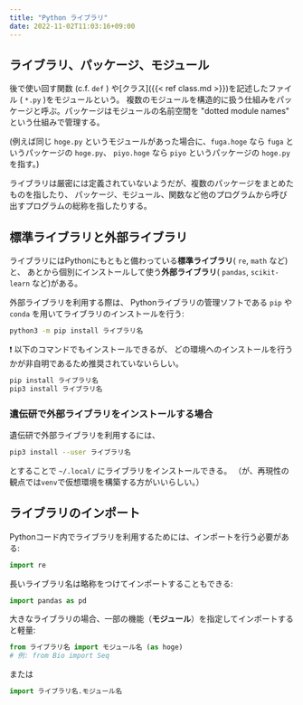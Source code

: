 ```yaml
---
title: "Python ライブラリ"
date: 2022-11-02T11:03:16+09:00
---
```


## ライブラリ、パッケージ、モジュール

後で使い回す関数 (c.f. `def` ) や[クラス]({{< ref class.md >}})を記述したファイル ( `*.py` )をモジュールという。
複数のモジュールを構造的に扱う仕組みをパッケージと呼ぶ。パッケージはモジュールの名前空間を "dotted module names" という仕組みで管理する。

(例えば同じ `hoge.py` というモジュールがあった場合に、`fuga.hoge` なら `fuga` というパッケージの `hoge.py`、
`piyo.hoge` なら `piyo` というパッケージの `hoge.py` を指す。)

ライブラリは厳密には定義されていないようだが、複数のパッケージをまとめたものを指したり、
パッケージ、モジュール、関数など他のプログラムから呼び出すプログラムの総称を指したりする。


## 標準ライブラリと外部ライブラリ

ライブラリにはPythonにもともと備わっている**標準ライブラリ**( `re`, `math` など)と、
あとから個別にインストールして使う**外部ライブラリ**( `pandas`, `scikit-learn` など)がある。

外部ライブラリを利用する際は、
Pythonライブラリの管理ソフトである `pip` や `conda` を用いてライブラリのインストールを行う:

```sh
python3 -m pip install ライブラリ名
```

:exclamation: 以下のコマンドでもインストールできるが、
どの環境へのインストールを行うかが非自明であるため推奨されていないらしい。

```sh
pip install ライブラリ名
pip3 install ライブラリ名
```

### 遺伝研で外部ライブラリをインストールする場合

遺伝研で外部ライブラリを利用するには、

```sh
pip3 install --user ライブラリ名
```

とすることで `~/.local/` にライブラリをインストールできる。
（が、再現性の観点では`venv`で仮想環境を構築する方がいいらしい。）


## ライブラリのインポート

Pythonコード内でライブラリを利用するためには、インポートを行う必要がある:

```python
import re
```

長いライブラリ名は略称をつけてインポートすることもできる:

```python
import pandas as pd
```

大きなライブラリの場合、一部の機能（**モジュール**）を指定してインポートすると軽量:

```python
from ライブラリ名 import モジュール名 (as hoge)
# 例: from Bio import Seq
```

または

```python
import ライブラリ名.モジュール名
```
